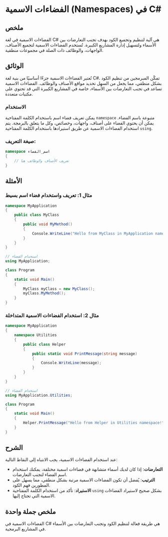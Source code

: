 <!--
Meta Description: # الفضاءات الاسمية (Namespaces) في C# ## ملخص الفضاءات الاسمية في لغة C# هي آلية لتنظيم وتجميع الكود بهدف تجنب التعارضات بين الأسماء ولتسهيل إدارة الم...
Meta Keywords: الفضاءات, الاسمية, namespace, استخدام, myclass
-->

# الفضاءات الاسمية (Namespaces) في C#

## ملخص
الفضاءات الاسمية في لغة C# هي آلية لتنظيم وتجميع الكود بهدف تجنب التعارضات بين الأسماء ولتسهيل إدارة المشاريع الكبيرة. تُستخدم الفضاءات الاسمية لتجميع الأصناف، الواجهات، والوظائف ذات الصلة في مجموعات منطقية.

## الوثائق
تُعتبر الفضاءات الاسمية جزءًا أساسيًا من بنية لغة C#. تمكّن المبرمجين من تنظيم الكود بشكل منطقي، مما يجعل من السهل تحديد مواقع الأصناف والوظائف. الفضاءات الاسمية تساعد في تجنب التعارضات بين الأسماء، خاصة في المشاريع الكبيرة التي قد تحتوي على مكتبات متعددة.

### الاستخدام
يمكن تعريف فضاء اسم باستخدام الكلمة المفتاحية `namespace` متبوعة باسم الفضاء. يمكن أن يحتوي الفضاء على أصناف، واجهات، وخصائص، وكل ما يتعلق بالبرمجة. يتم استخدام الفضاءات الاسمية عن طريق استيرادها باستخدام الكلمة المفتاحية `using`.

### صيغة التعريف:
```csharp
namespace اسم_الفضاء
{
    // تعريف الأصناف والوظائف هنا
}
```

## الأمثلة
### مثال 1: تعريف واستخدام فضاء اسم بسيط
```csharp
namespace MyApplication
{
    public class MyClass
    {
        public void MyMethod()
        {
            Console.WriteLine("Hello from MyClass in MyApplication namespace!");
        }
    }
}

// استخدام الفضاء
using MyApplication;

class Program
{
    static void Main()
    {
        MyClass myClass = new MyClass();
        myClass.MyMethod();
    }
}
```

### مثال 2: استخدام الفضاءات الاسمية المتداخلة
```csharp
namespace MyApplication
{
    namespace Utilities
    {
        public class Helper
        {
            public static void PrintMessage(string message)
            {
                Console.WriteLine(message);
            }
        }
    }
}

// استخدام الفضاء
using MyApplication.Utilities;

class Program
{
    static void Main()
    {
        Helper.PrintMessage("Hello from Helper in Utilities namespace!");
    }
}
```

## الشرح
عند استخدام الفضاءات الاسمية، يجب الانتباه إلى النقاط التالية:

- **التعارضات**: إذا كان لديك أسماء متشابهة في فضاءات اسمية مختلفة، يمكنك استخدام اسم الفضاء لتجنب التعارضات.
- **الترتيب**: يُفضل أن تكون الفضاءات الاسمية مرتبة بشكل منطقي، مما يسهل على المطورين فهم الكود.
- **الاستيراد**: تأكد من استخدام الكلمة المفتاحية `using` بشكل صحيح لاستيراد الفضاءات الاسمية التي تحتاج إليها.

## ملخص جملة واحدة
الفضاءات الاسمية في C# هي طريقة فعالة لتنظيم الكود وتجنب التعارضات بين الأسماء في المشاريع البرمجية.